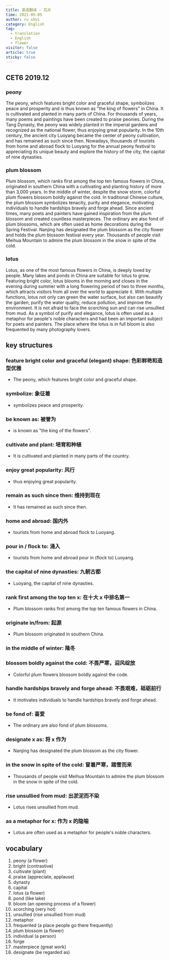 ```yaml
---
title: 英语翻译 - 花卉
time: 2021-05-05
author: ru shui
category: English
tag:
  - translation
  - English
  - flower
visitor: false
article: true
sticky: false
---
```


## CET6 2019.12

### peony

The peony, which features bright color and graceful shape, symbolizes peace and prosperity and is thus known as "the king of flowers" in China. It is cultivated and planted in many parts of China. For thousands of years, many poems and paintings have been created to praise peonies. During the Tang Dynasty, the peony was widely planted in the imperial gardens and recognized as the national flower, thus enjoying great popularity. In the 10th century, the ancient city Luoyang became the center of peony cultivation, and has remained as such since then. Nowadays, thousands of tourists from home and abroad flock to Luoyang for the annual peony festival to appreciating its unique beauty and explore the history of the city, the capital of nine dynasties.

### plum blossom

Plum blossom, which ranks first among the top ten famous flowers in China, originated in southern China with a cultivating and planting history of more than 3,000 years. In the middle of winter, despite the snow storm, colorful plum flowers blossom boldly against the cold. In traditional Chinese culture, the plum blossom symbolizes tenacity, purity and elegance, motivating individuals to handle hardships bravely and forge ahead. Since ancient times, many poets and painters have gained inspiration from the plum blossom and created countless masterpieces. The ordinary are also fond of plum blossoms, which are often used as home decorations during the Spring Festival. Nanjing has designated the plum blossom as the city flower and holds the plum blossom festival every year. Thousands of people visit Meihua Mountain to admire the plum blossom in the snow in spite of the cold.

### lotus

Lotus, as one of the most famous flowers in China, is deeply loved by people. Many lakes and ponds in China are suitable for lotus to grow. Featuring bright color, lotus blooms in the morning and closes in the evening during summer with a long flowering period of two to three months, which attracts visitors from all over the world to appreciate it. With multiple functions, lotus not only can green the water surface, but also can beautify the garden, purify the water quality, reduce pollution, and improve the environment. It is not afraid to face the scorching sun and can rise unsullied from mud. As a symbol of purify and elegance, lotus is often used as a metaphor for people's noble characters and had been an important subject for poets and painters. The place where the lotus is in full bloom is also frequented by many photography lovers.

## key structures

### feature bright color and graceful (elegant) shape: 色彩鲜艳和造型优雅

- The peony, which features bright color and graceful shape.

### symbolize: 象征着

- symbolizes peace and prosperity.

### be known as: 被誉为

- is known as "the king of the flowers".

### cultivate and plant: 培育和种植

- It is cultivated and planted in many parts of the country.

### enjoy great popularity: 风行

- thus enjoying great popularity.

### remain as such since then: 维持到现在

- It has remained as such since then.

### home and abroad: 国内外

- tourists from home and abroad flock to Luoyang.

### pour in / flock to: 涌入

- tourists from home and abroad pour in (flock to) Luoyang.

### the capital of nine dynasties: 九朝古都

- Luoyang, the capital of nine dynasties.

### rank first among the top ten x: 在十大 x 中排名第一

- Plum blossom ranks first among the top ten famous flowers in China.

### originate in/from: 起源

- Plum blossom originated in southern China.

### in the middle of winter: 隆冬

### blossom boldly against the cold: 不畏严寒，迎风绽放

- Colorful plum flowers blossom boldly against the code.

### handle hardships bravely and forge ahead: 不畏艰难，砥砺前行

- It motivates individuals to handle hardships bravely and forge ahead.

### be fond of: 喜爱

- The ordinary are also fond of plum blossoms.

### designate x as: 将 x 作为

- Nanjing has designated the plum blossom as the city flower.

### in the snow in spite of the cold: 冒着严寒，踏雪而来

- Thousands of people visit Meihua Mountain to admire the plum blossom in the snow in spite of the cold.

### rise unsullied from mud: 出淤泥而不染

- Lotus rises unsullied from mud.

### as a metaphor for x: 作为 x 的隐喻

- Lotus are often used as a metaphor for people's noble characters.

## vocabulary

1. peony (a flower)
2. bright (contrastive)
3. cultivate (plant)
4. praise (appreciate, applause)
5. dynasty
6. capital
7. lotus (a flower)
8. pond (like lake)
9. bloom (an opening process of a flower)
10. scorching (very hot)
11. unsullied (rise unsullied from mud)
12. metaphor
13. frequented (a place people go there frequently)
14. plum blossom (a flower)
15. individual (a person)
16. forge
17. masterpiece (great work)
18. designate (be regarded as)
